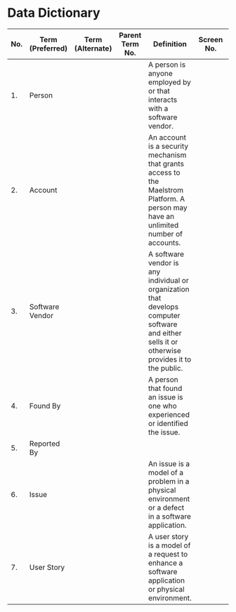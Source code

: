 # Data Dictionary

|No.|Term (Preferred)|Term (Alternate)|Parent Term No.|Definition|Screen No.|Element No.|Element Type|Data Type|Min Length|Max Length|Min Value|Max Value|Allowed Value(s)|
|---|---|---|---|---|---|---|---|---|---|---|---|---|---|
|1.|Person|||A person is anyone employed by or that interacts with a software vendor.|
|2.|Account|||An account is a security mechanism that grants access to the Maelstrom Platform. A person may have an unlimited number of accounts.|
|3.|Software Vendor|||A software vendor is any individual or organization that develops computer software and either sells it or otherwise provides it to the public.|
|4.|Found By|||A person that found an issue is one who experienced or identified the issue.|
|5.|Reported By||||
|6.|Issue|||An issue is a model of a problem in a physical environment or a defect in a software application.|
|7.|User Story|||A user story is a model of a request to enhance a software application or physical environment.|
